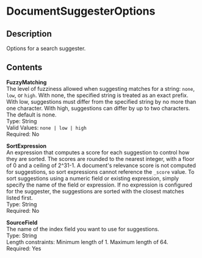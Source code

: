 # DocumentSuggesterOptions<a name="API_DocumentSuggesterOptions"></a>

## Description<a name="API_DocumentSuggesterOptions_Description"></a>

Options for a search suggester\.

## Contents<a name="API_DocumentSuggesterOptions_Contents"></a>

 **FuzzyMatching**   
The level of fuzziness allowed when suggesting matches for a string: `none`, `low`, or `high`\. With none, the specified string is treated as an exact prefix\. With low, suggestions must differ from the specified string by no more than one character\. With high, suggestions can differ by up to two characters\. The default is none\.   
Type: String  
 Valid Values: `none | low | high`   
 Required: No 

 **SortExpression**   
An expression that computes a score for each suggestion to control how they are sorted\. The scores are rounded to the nearest integer, with a floor of 0 and a ceiling of 2^31\-1\. A document's relevance score is not computed for suggestions, so sort expressions cannot reference the `_score` value\. To sort suggestions using a numeric field or existing expression, simply specify the name of the field or expression\. If no expression is configured for the suggester, the suggestions are sorted with the closest matches listed first\.  
Type: String  
 Required: No 

 **SourceField**   
The name of the index field you want to use for suggestions\.   
Type: String  
 Length constraints: Minimum length of 1\. Maximum length of 64\.   
 Required: Yes 